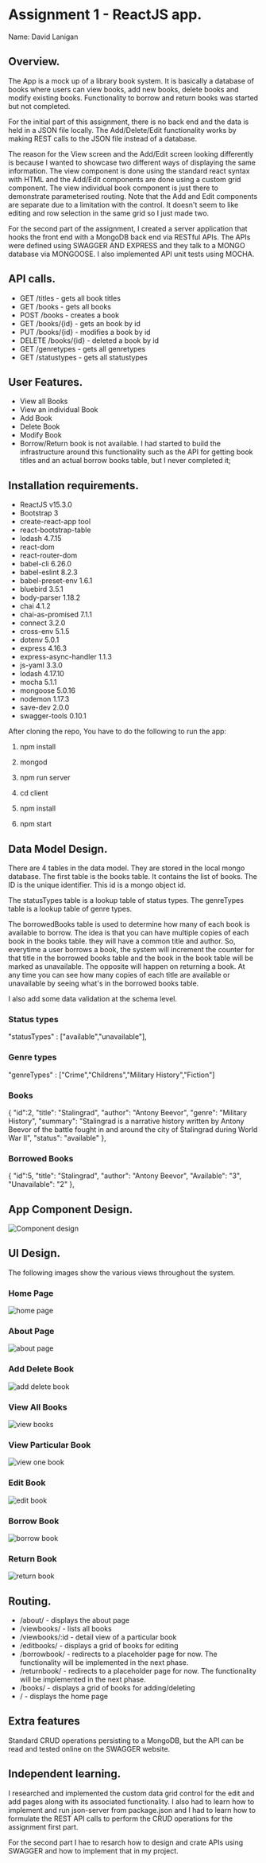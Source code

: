 # Assignment 1 - ReactJS app.

Name: David Lanigan

## Overview.
The App is a mock up of a library book system. It is basically a database of books where users can view books, add new books, delete books and modify existing books. Functionality to borrow and return books was started but not completed.

For the initial part of this assignment, there is no back end and the data is held in a JSON file locally. The Add/Delete/Edit functionality works by making REST calls to the JSON file instead of a database.

The reason for the View screen and the Add/Edit screen looking differently is because I wanted to showcase two different ways of displaying the same information. The view component is done using the standard react syntax with HTML and the Add/Edit components are done using a custom grid component. The view individual book component is just there to demonstrate parameterised routing. Note that the Add and Edit components are separate due to a limitation with the control. It doesn't seem to like editing and row selection in the same grid so I just made two.

For the second part of the assignment, I created a server application that hooks the front end with a MongoDB back end via RESTful APIs. The APIs were defined using SWAGGER AND EXPRESS and they talk to a MONGO database via MONGOOSE. I also implemented API unit tests using MOCHA.

## API calls.
  + GET /titles - gets all book titles
  + GET /books - gets all books
  + POST /books - creates a book
  + GET /books/{id} - gets an book by id
  + PUT /books/{id} - modifies a book by id
  + DELETE /books/{id} - deleted a book by id
  + GET /genretypes - gets all genretypes
  + GET /statustypes - gets all statustypes

## User Features.

 + View all Books
 + View an individual Book
 + Add Book
 + Delete Book
 + Modify Book
 + Borrow/Return book is not available. I had started to build the infrastructure around this functionality such as the API for getting book titles and an actual borrow books table, but I never completed it;

## Installation requirements.

+ ReactJS v15.3.0
+ Bootstrap 3
+ create-react-app tool
+ react-bootstrap-table
+ lodash 4.7.15
+ react-dom
+ react-router-dom
+ babel-cli 6.26.0
+ babel-eslint 8.2.3
+ babel-preset-env 1.6.1
+ bluebird 3.5.1
+ body-parser 1.18.2
+ chai 4.1.2
+ chai-as-promised 7.1.1
+ connect 3.2.0
+ cross-env 5.1.5
+ dotenv 5.0.1
+ express 4.16.3
+ express-async-handler 1.1.3
+ js-yaml 3.3.0
+ lodash 4.17.10
+ mocha 5.1.1
+ mongoose 5.0.16
+ nodemon 1.17.3
+ save-dev 2.0.0
+ swagger-tools 0.10.1

After cloning the repo, You have to do the following to run the app:

1) npm install

2) mongod

3) npm run server

3) cd client

4) npm install

5) npm start

## Data Model Design.

There are 4 tables in the data model. They are stored in the local mongo database.
The first table is the books table. It contains the list of books. The ID is the unique identifier. This id is a mongo object id.

The statusTypes table is a lookup table of status types.
The genreTypes table is a lookup table of genre types.

The borrowedBooks table is used to determine how many of each book is available to borrow. The idea is that you can have multiple copies of each book in the books table. they will have a common title and author. So, everytime a user borrows a book, the system will increment the counter for that title in the borrowed books table and the book in the book table will be marked as unavailable. The opposite will happen on returning a book. At any time you can see how many copies of each title are available or unavailable by seeing what's in the borrowed books table.

I also add some data validation at the schema level.

### Status types
"statusTypes" : ["available","unavailable"],

### Genre types
"genreTypes" :  ["Crime","Childrens","Military History","Fiction"]

### Books
{
    "id":2,
    "title": "Stalingrad",
    "author": "Antony Beevor",
    "genre": "Military History",
    "summary": "Stalingrad is a narrative history written by Antony Beevor of the battle fought in and around the city of Stalingrad during World War II",
    "status": "available"
},

### Borrowed Books
{
    "id":5,
    "title": "Stalingrad",
    "author": "Antony Beevor",
    "Available": "3",
    "Unavailable": "2"
},

## App Component Design.

![Component design][image9]

## UI Design.

The following images show the various views throughout the system.
### Home Page
![home page][image1]
### About Page
![about page][image2]
### Add Delete Book
![add delete book][image3]
### View All Books
![view books][image4]
### View Particular Book
![view one book][image8]
### Edit Book
![edit book][image5]
### Borrow Book
![borrow book][image6]
### Return Book
![return book][image7]

## Routing.
+ /about/ - displays the about page
+ /viewbooks/ - lists all books
+ /viewbooks/:id - detail view of a particular book
+ /editbooks/ - displays a grid of books for editing
+ /borrowbook/ - redirects to a placeholder page for now. The functionality will be implemented in the next phase.
+ /returnbook/ - redirects to a placeholder page for now. The functionality will be implemented in the next phase.
+ /books/ - displays a grid of books for adding/deleting
+ / - displays the home page

## Extra features

Standard CRUD operations persisting to a MongoDB, but the API can be read and tested online on the SWAGGER website.

## Independent learning.

I researched and implemented the custom data grid control for the edit and add pages along with its associated functionality.
I also had to learn how to implement and run json-server from package.json and I had to learn how to formulate the REST API calls to perform the CRUD operations for the assignment first part.

For the second part I hae to resarch how to design and crate APIs using SWAGGER and how to implement that in my project.

[image1]: ./homepage.png
[image2]: ./about.png
[image3]: ./addDeletebook.png
[image4]: ./viewbooks.png
[image5]: ./editbook.png
[image6]: ./borrowbook.png
[image7]: ./returnbook.png
[image8]: ./viewonebook.png
[image9]: ./flow.png
